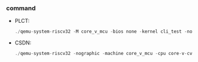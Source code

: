 ### command



- PLCT:

  ```c
  ./qemu-system-riscv32 -M core_v_mcu -bios none -kernel cli_test -nographic -monitor none -serial stdio
  ```

- CSDN:

  ```c
  ./qemu-system-riscv32 -nographic -machine core_v_mcu -cpu core-v-cv32e40p -net none -chardev stdio,id=con,mux=on -serial chardev:con -mon chardev=con,mode=readline -bios none  -kernel ./cli_sim.bin -s -S
  ```



